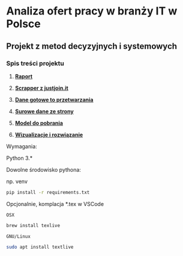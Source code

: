 # Analiza ofert pracy w branży IT w Polsce

## Projekt z metod decyzyjnych i systemowych

### Spis treści projektu

1. [**Raport**](./raport/main.pdf)

2. [**Scrapper z justjoin.it**](./src/scrappers/justjoinit.py)

3. [**Dane gotowe to przetwarzania**](./data/jobs.csv)

4. [**Surowe dane ze strony**](./data/offers.json)

5. [**Model do pobrania**](./models/model.pkl)

6. [**Wizualizacje i rozwiązanie**](./analysis/analysis.ipynb)

Wymagania:

Python 3.\*

Dowolne środowisko pythona:

np. venv

```zsh
pip install -r requirements.txt
```

Opcjonalnie, komplacja \*.tex w VSCode

`OSX`

```zsh
brew install texlive
```

`GNU/Linux`

```bash
sudo apt install textlive
```
